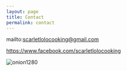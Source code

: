 ```yaml
---
layout: page
title: Contact
permalink: contact
---
```

mailto:scarletlolocooking@gmail.com


https://www.facebook.com/scarletlolocooking

<img src="https://i.ibb.co/HhsXgqL/onion1280.jpg" alt="onion1280" border="0">